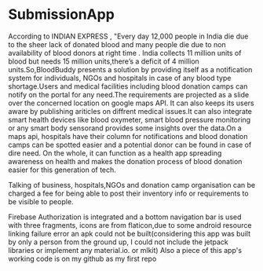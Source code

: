 # SubmissionApp

According to INDIAN EXPRESS , "Every day 12,000 people in India die due to the sheer lack of donated blood and many people die due to non availability of blood donors at right time . 
India collects 11 million units of blood but needs 15 million units,there’s a deficit of 4 million units.So,BloodBuddy presents a solution by providing itself as a 
notification system for individuals, NGOs and hospitals in case of any blood type shortage.Users and medical facilities including blood donation camps can notify 
on the portal for any need.The requirements are projected as a slide over the concerned location on google maps API. It can also keeps its users aware by publishing ariticles
on diffrent medical issues.It can also integrate smart health devices like blood oxymeter, smart blood pressure monitoring or any smart body sensorand provides some insights over the 
data.On a maps api, hospitals have their column for notifications and blood donation camps can be spotted easier and a potential donor can be found in case of dire need.
On the whole, it can function as a health app spreading awareness on health and makes the donation process of blood donation easier for this generation of tech.
  

Talking of business, hospitals,NGOs and donation camp organisation can be charged a fee for being able to post their inventory info  or requirements to be visible to people.


Firebase Authorization is integrated and a bottom navigation bar is used with three fragments, icons are from flaticon,due to some android resource linking failure error an apk
could not be built(considering this app was built by only a person from the ground up, I could not include the jetpack libraries or implement any material.io. or mlkit)
Also a piece of this app's working code is on my github as my first repo   


